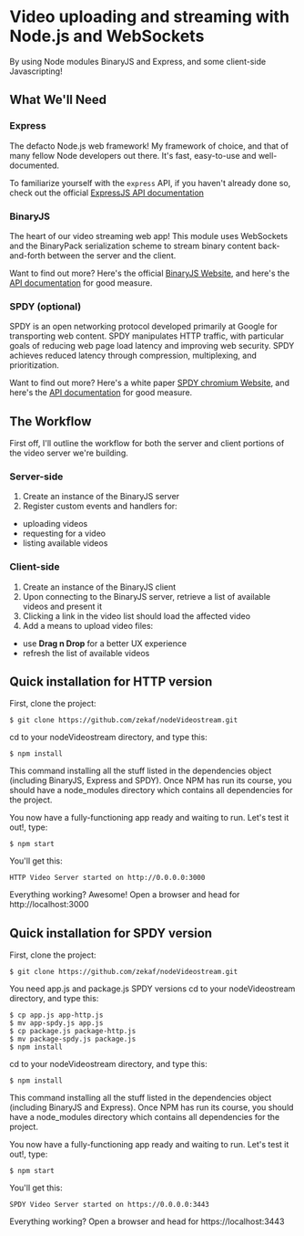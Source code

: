 # Video uploading and streaming with Node.js and WebSockets

By using Node modules BinaryJS and Express, and
some client-side Javascripting!

## What We'll Need

### Express

The defacto Node.js web framework! My framework of choice, and that of many fellow
Node developers out there. It's fast, easy-to-use and well-documented.

To familiarize yourself with the `express` API, if you haven't already done so,
check out the official [ExpressJS API documentation](http://www.expressjs.com/api.html)

### BinaryJS

The heart of our video streaming web app! This module uses WebSockets and the
BinaryPack serialization scheme to stream binary content back-and-forth between
the server and the client.

Want to find out more? Here's the official [BinaryJS Website](http://www.binaryjs.com/),
and here's the [API documentation](https://github.com/binaryjs/binaryjs/tree/master/doc)
for good measure.

### SPDY (optional)

SPDY is an open networking protocol developed primarily at Google for transporting 
web content. SPDY manipulates HTTP traffic, with particular goals of reducing web page 
load latency and improving web security. SPDY achieves reduced latency through 
compression, multiplexing, and prioritization. 

Want to find out more? Here's a white paper [SPDY chromium Website](http://www.chromium.org/spdy/spdy-whitepaper),
and here's the [API documentation](https://github.com/indutny/node-spdy)
for good measure.


## The Workflow

First off, I'll outline the workflow for both the server and client portions of
the video server we're building.

### Server-side

1. Create an instance of the BinaryJS server
2. Register custom events and handlers for:

* uploading videos
* requesting for a video
* listing available videos

### Client-side

1. Create an instance of the BinaryJS client
2. Upon connecting to the BinaryJS server, retrieve a list of available videos and present it
3. Clicking a link in the video list should load the affected video
4. Add a means to upload video files:

* use **Drag n Drop** for a better UX experience
* refresh the list of available videos

## Quick installation for HTTP version

First, clone the project:

```
$ git clone https://github.com/zekaf/nodeVideostream.git
```

cd to your nodeVideostream directory, and type this:

```
$ npm install
```
This command installing all the stuff listed in the dependencies object (including BinaryJS, Express and SPDY). 
Once NPM has run its course, you should have a node_modules directory which contains all dependencies for the project.

You now have a fully-functioning app ready and waiting to run. Let's test it out!, type: 

```
$ npm start
```

You'll get this: 

```
HTTP Video Server started on http://0.0.0.0:3000
```

Everything working? Awesome! Open a browser and head for http://localhost:3000 


## Quick installation for SPDY version

First, clone the project:

```
$ git clone https://github.com/zekaf/nodeVideostream.git
```

You need app.js and package.js SPDY versions 
cd to your nodeVideostream directory, and type this:

```
$ cp app.js app-http.js
$ mv app-spdy.js app.js
$ cp package.js package-http.js
$ mv package-spdy.js package.js  
$ npm install
```

cd to your nodeVideostream directory, and type this:

```
$ npm install
```
This command installing all the stuff listed in the dependencies object (including BinaryJS and Express). 
Once NPM has run its course, you should have a node_modules directory which contains all dependencies for the project.

You now have a fully-functioning app ready and waiting to run. Let's test it out!, type: 

```
$ npm start
```

You'll get this: 

```
SPDY Video Server started on https://0.0.0.0:3443
```

Everything working? Open a browser and head for https://localhost:3443 
